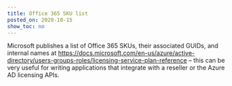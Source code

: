 ```yaml
---
title: Office 365 SKU list
posted_on: 2020-10-15
show_toc: no
---
```


Microsoft publishes a list of Office 365 SKUs, their associated GUIDs, and internal names at https://docs.microsoft.com/en-us/azure/active-directory/users-groups-roles/licensing-service-plan-reference – this can be very useful for writing applications that integrate with a reseller or the Azure AD licensing APIs.
